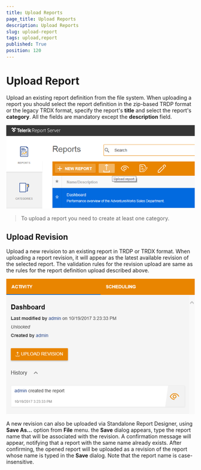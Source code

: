 ```yaml
---
title: Upload Reports
page_title: Upload Reports
description: Upload Reports
slug: upload-report
tags: upload,report
published: True
position: 120
---
```


# Upload Report

Upload an existing report definition from the file system. When uploading a report you should select the report definition in the zip-based TRDP format or the legacy TRDX format, specify the report's __title__ and select the report's __category__. All the fields are mandatory except the __description__ field.

![upload report](../../images/report-server-images/reports-management/upload-report.png)

> To upload a report you need to create at least one category.

## Upload Revision

Upload a new revision to an existing report in TRDP or TRDX format. When uploading a report revision, it will appear as the latest available revision of the selected report. The validation rules for the revision upload are same as the rules for the report definition upload described above.

![upload report](../../images/report-server-images/reports-management/upload-revision.png)

A new revision can also be uploaded via Standalone Report Designer, using __Save As...__ option from __File__ menu. the __Save__ dialog appears, type the report name that will be associated with the revision. A confirmation message will appear, notifying that a report with the same name already exists. After confirming, the opened report will be uploaded as a revision of the report whose name is typed in the __Save__ dialog. Note that the report name is case-insensitive.